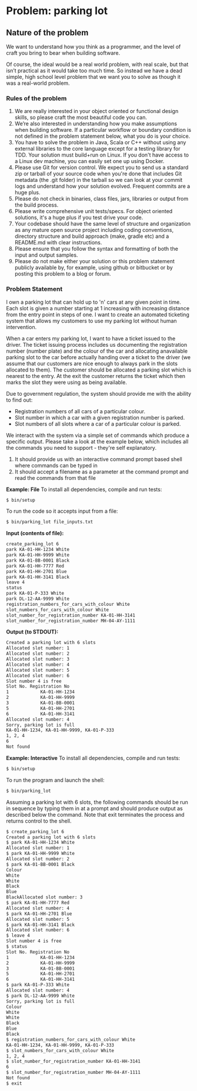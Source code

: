 # Problem: parking lot
## Nature of the problem

We want to understand how you think as a programmer, and the level of craft you bring to bear when building
software.

Of course, the ideal would be a real world problem, with real scale, but that isnʼt practical as it would take too
much time. So instead we have a dead simple, high school level problem that we want you to solve as though it
was a real-world problem.

### Rules of the problem
1. We are really interested in your object oriented or functional design skills, so please craft the most
beautiful code you can.
2. Weʼre also interested in understanding how you make assumptions when building software. If a particular
workflow or boundary condition is not defined in the problem statement below, what you do is your
choice.
3. You have to solve the problem in Java, Scala or C++ without using any external libraries to the core
language except for a testing library for TDD. Your solution must build+run on Linux. If you don't have
access to a Linux dev machine, you can easily set one up using Docker.
4. Please use Git for version control. We expect you to send us a standard zip or tarball of your source code
when you're done that includes Git metadata (the .git folder) in the tarball so we can look at your commit
logs and understand how your solution evolved. Frequent commits are a huge plus.
5. Please do not check in binaries, class files, jars, libraries or output from the build process.
6. Please write comprehensive unit tests/specs. For object oriented solutions, it's a huge plus if you test
drive your code.
7. Your codebase should have the same level of structure and organization as any mature open source
project including coding conventions, directory structure and build approach (make, gradle etc) and a
README.md with clear instructions.
8. Please ensure that you follow the syntax and formatting of both the input and output samples.
9. Please do not make either your solution or this problem statement publicly available by, for example,
using github or bitbucket or by posting this problem to a blog or forum.

### Problem Statement

I own a parking lot that can hold up to 'n' cars at any given point in time. Each slot is given a number starting at 1
increasing with increasing distance from the entry point in steps of one. I want to create an automated ticketing
system that allows my customers to use my parking lot without human intervention.

When a car enters my parking lot, I want to have a ticket issued to the driver. The ticket issuing process
includes us documenting the registration number (number plate) and the colour of the car and allocating anavailable parking slot to the car before actually handing over a ticket to the driver (we assume that our
customers are nice enough to always park in the slots allocated to them). The customer should be allocated a
parking slot which is nearest to the entry. At the exit the customer returns the ticket which then marks the slot
they were using as being available.

Due to government regulation, the system should provide me with the ability to find out:
+ Registration numbers of all cars of a particular colour.
+ Slot number in which a car with a given registration number is parked.
+ Slot numbers of all slots where a car of a particular colour is parked.

We interact with the system via a simple set of commands which produce a specific output. Please take a look
at the example below, which includes all the commands you need to support - they're self explanatory.
1. It should provide us with an interactive command prompt based shell where commands can be typed in
2. It should accept a filename as a parameter at the command prompt and read the commands from that
file

**Example: File** To install all dependencies, compile and run tests:
```bash
$ bin/setup
```
To run the code so it accepts input from a file:
```bash
$ bin/parking_lot file_inputs.txt
```

**Input (contents of file):**

```bash
create_parking_lot 6
park KA-01-HH-1234 White
park KA-01-HH-9999 White
park KA-01-BB-0001 Black
park KA-01-HH-7777 Red
park KA-01-HH-2701 Blue
park KA-01-HH-3141 Black
leave 4
status
park KA-01-P-333 White
park DL-12-AA-9999 White
registration_numbers_for_cars_with_colour White
slot_numbers_for_cars_with_colour White
slot_number_for_registration_number KA-01-HH-3141
slot_number_for_registration_number MH-04-AY-1111
```

**Output (to STDOUT):**

```bash
Created a parking lot with 6 slots
Allocated slot number: 1
Allocated slot number: 2
Allocated slot number: 3
Allocated slot number: 4
Allocated slot number: 5
Allocated slot number: 6
Slot number 4 is free
Slot No. Registration No
1            KA-01-HH-1234
2            KA-01-HH-9999
3            KA-01-BB-0001
5            KA-01-HH-2701
6            KA-01-HH-3141
Allocated slot number: 4
Sorry, parking lot is full
KA-01-HH-1234, KA-01-HH-9999, KA-01-P-333
1, 2, 4
6
Not found
```

**Example: Interactive** To install all dependencies, compile and run tests:
```bash
$ bin/setup
```
To run the program and launch the shell:
```bash
$ bin/parking_lot
```
Assuming a parking lot with 6 slots, the following commands should be run in sequence by typing them in at a
prompt and should produce output as described below the command. Note that exit terminates the process
and returns control to the shell.
```bash
$ create_parking_lot 6
Created a parking lot with 6 slots
$ park KA-01-HH-1234 White
Allocated slot number: 1
$ park KA-01-HH-9999 White
Allocated slot number: 2
$ park KA-01-BB-0001 Black
Colour
White
White
Black
Blue
BlackAllocated slot number: 3
$ park KA-01-HH-7777 Red
Allocated slot number: 4
$ park KA-01-HH-2701 Blue
Allocated slot number: 5
$ park KA-01-HH-3141 Black
Allocated slot number: 6
$ leave 4
Slot number 4 is free
$ status
Slot No. Registration No
1            KA-01-HH-1234
2            KA-01-HH-9999
3            KA-01-BB-0001
5            KA-01-HH-2701
6            KA-01-HH-3141
$ park KA-01-P-333 White
Allocated slot number: 4
$ park DL-12-AA-9999 White
Sorry, parking lot is full
Colour
White
White
Black
Blue
Black
$ registration_numbers_for_cars_with_colour White
KA-01-HH-1234, KA-01-HH-9999, KA-01-P-333
$ slot_numbers_for_cars_with_colour White
1, 2, 4
$ slot_number_for_registration_number KA-01-HH-3141
6
$ slot_number_for_registration_number MH-04-AY-1111
Not found
$ exit
```

